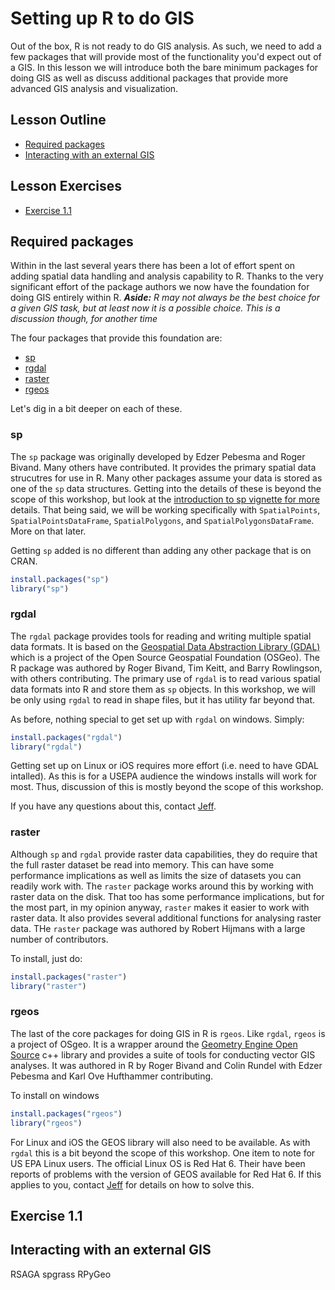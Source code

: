 

# Setting up R to do GIS
Out of the box, R is not ready to do GIS analysis.  As such, we need to add a few packages that will provide most of the functionality you'd expect out of a GIS.  In this lesson we will introduce both the bare minimum packages for doing GIS as well as discuss additional packages that provide more advanced GIS analysis and visualization.

## Lesson Outline
- [Required packages](#required-packages)
- [Interacting with an external GIS](#interacting-with-an-external-gis)

## Lesson Exercises
- [Exercise 1.1](#exercise-11)

## Required packages
Within in the last several years there has been a lot of effort spent on adding spatial data handling and analysis capability to R.  Thanks to the very significant effort of the package authors we now have the foundation for doing GIS entirely within R. ***Aside:*** *R may not always be the best choice for a given GIS task, but at least now it is a possible choice.  This is a discussion though, for another time*

The four packages that provide this foundation are:

- [sp](https://cran.r-project.org/web/packages/sp/index.html)
- [rgdal](https://cran.r-project.org/web/packages/rgdal/index.html)
- [raster](https://cran.r-project.org/web/packages/raster/index.html)
- [rgeos](https://cran.r-project.org/web/packages/rgeos/index.html)

Let's dig in a bit deeper on each of these.

### sp
The `sp` package was originally developed by Edzer Pebesma and Roger Bivand.  Many others have contributed.  It provides the primary spatial data strucutres for use in R.  Many other packages assume your data is stored as one of the `sp` data structures.  Getting into the details of these is beyond the scope of this workshop, but look at the [introduction to sp vignette for more](https://cran.r-project.org/web/packages/sp/vignettes/intro_sp.pdf) details.  That being said, we will be working specifically with `SpatialPoints`, `SpatialPointsDataFrame`, `SpatialPolygons`, and `SpatialPolygonsDataFrame`.  More on that later.

Getting `sp` added is no different than adding any other package that is on CRAN.


```r
install.packages("sp")
library("sp")
```

### rgdal
The `rgdal` package provides tools for reading and writing multiple spatial data formats.  It is based on the [Geospatial Data Abstraction Library (GDAL)](http://www.gdal.org/) which is a project of the Open Source Geospatial Foundation (OSGeo).  The R package was authored by Roger Bivand, Tim Keitt, and Barry Rowlingson, with others contributing.  The primary use of `rgdal` is to read various spatial data formats into R and store them as `sp` objects.  In this workshop, we will be only using `rgdal` to read in shape files, but it has utility far beyond that.  

As before, nothing special to get set up with `rgdal` on windows.  Simply:


```r
install.packages("rgdal")
library("rgdal")
```

Getting set up on Linux or iOS requires more effort (i.e. need to have GDAL intalled).  As this is for a USEPA audience the windows installs will work for most.  Thus, discussion of this is mostly beyond the scope of this workshop.  

If you have any questions about this, contact [Jeff](mailto::hollister.jeff@epa.gov).

### raster
Although `sp` and `rgdal` provide raster data capabilities, they do require that the full raster dataset be read into memory.  This can have some performance implications as well as limits the size of datasets you can readily work with.  The `raster` package works around this by working with raster data on the disk.  That too has some performance implications, but for the most part, in my opinion anyway, `raster` makes it easier to work with raster data.  It also provides several additional functions for analysing raster data.  THe `raster` package was authored by Robert Hijmans with a large number of contributors. 

To install, just do: 


```r
install.packages("raster")
library("raster")
```

### rgeos
The last of the core packages for doing GIS in R is `rgeos`.  Like `rgdal`, `rgeos` is a project of OSgeo.  It is a wrapper around the [Geometry Engine Open Source](https://trac.osgeo.org/geos/) c++ library and provides a suite of tools for conducting vector GIS analyses.  It was authored in R by Roger Bivand and Colin Rundel with Edzer Pebesma and Karl Ove Hufthammer contributing.

To install on windows


```r
install.packages("rgeos")
library("rgeos")
```

For Linux and iOS the GEOS library will also need to be available.  As with `rgdal` this is a bit beyond the scope of this workshop.  One item to note for US EPA Linux users.  The official Linux OS is Red Hat 6.  Their have been reports of problems with the version of GEOS available for Red Hat 6.  If this applies to you, contact [Jeff](mailto::hollister.jeff@epa.gov) for details on how to solve this.

## Exercise 1.1

## Interacting with an external GIS
RSAGA
spgrass
RPyGeo

